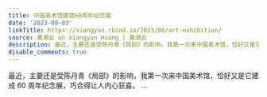 ```yaml
---
title: 中国美术馆建馆60周年纪念展
date: '2023-08-03'
linkTitle: https://xiangyun.rbind.io/2023/08/art-exhibition/
source: 黄湘云 on Xiangyun Huang | 黄湘云
description: 最近，主要还是受陈丹青《局部》的影响，我第一次来中国美术馆，恰好又是它建成 60 周年纪念展，巧合得让人内心狂喜。 ...
disable_comments: true
---
```

最近，主要还是受陈丹青《局部》的影响，我第一次来中国美术馆，恰好又是它建成 60 周年纪念展，巧合得让人内心狂喜。 ...